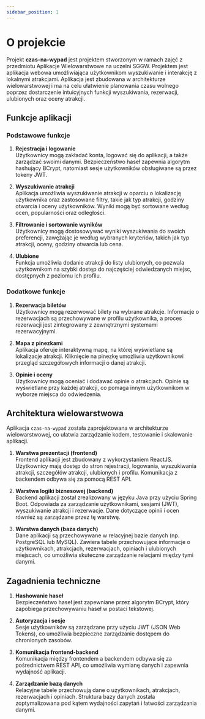 ```yaml
---
sidebar_position: 1
---
```

# O projekcie

Projekt **czas-na-wypad** jest projektem stworzonym w ramach zajęć z przedmiotu Aplikacje Wielowarstwowe na uczelni SGGW. Projektem jest aplikacja webowa umożliwiająca użytkownikom wyszukiwanie i interakcję z lokalnymi atrakcjami. Aplikacja jest zbudowana w architekturze wielowarstwowej i ma na celu ułatwienie planowania czasu wolnego poprzez dostarczenie intuicyjnych funkcji wyszukiwania, rezerwacji, ulubionych oraz oceny atrakcji.

## Funkcje aplikacji

### Podstawowe funkcje

1. **Rejestracja i logowanie**  
   Użytkownicy mogą zakładać konta, logować się do aplikacji, a także zarządzać swoimi danymi. Bezpieczeństwo haseł zapewnia algorytm hashujący BCrypt, natomiast sesje użytkowników obsługiwane są przez tokeny JWT.

2. **Wyszukiwanie atrakcji**  
   Aplikacja umożliwia wyszukiwanie atrakcji w oparciu o lokalizację użytkownika oraz zastosowane filtry, takie jak typ atrakcji, godziny otwarcia i oceny użytkowników. Wyniki mogą być sortowane według ocen, popularności oraz odległości.

3. **Filtrowanie i sortowanie wyników**  
   Użytkownicy mogą dostosowywać wyniki wyszukiwania do swoich preferencji, zawężając je według wybranych kryteriów, takich jak typ atrakcji, oceny, godziny otwarcia lub cena.

4. **Ulubione**  
   Funkcja umożliwia dodanie atrakcji do listy ulubionych, co pozwala użytkownikom na szybki dostęp do najczęściej odwiedzanych miejsc, dostępnych z poziomu ich profilu.

### Dodatkowe funkcje

1. **Rezerwacja biletów**  
   Użytkownicy mogą rezerwować bilety na wybrane atrakcje. Informacje o rezerwacjach są przechowywane w profilu użytkownika, a proces rezerwacji jest zintegrowany z zewnętrznymi systemami rezerwacyjnymi.

2. **Mapa z pinezkami**  
   Aplikacja oferuje interaktywną mapę, na której wyświetlane są lokalizacje atrakcji. Kliknięcie na pinezkę umożliwia użytkownikowi przegląd szczegółowych informacji o danej atrakcji.

3. **Opinie i oceny**  
   Użytkownicy mogą oceniać i dodawać opinie o atrakcjach. Opinie są wyświetlane przy każdej atrakcji, co pomaga innym użytkownikom w wyborze miejsca do odwiedzenia.

## Architektura wielowarstwowa

Aplikacja `czas-na-wypad` została zaprojektowana w architekturze wielowarstwowej, co ułatwia zarządzanie kodem, testowanie i skalowanie aplikacji.

1. **Warstwa prezentacji (frontend)**  
   Frontend aplikacji jest zbudowany z wykorzystaniem ReactJS. Użytkownicy mają dostęp do stron rejestracji, logowania, wyszukiwania atrakcji, szczegółów atrakcji, ulubionych i profilu. Komunikacja z backendem odbywa się za pomocą REST API.

2. **Warstwa logiki biznesowej (backend)**  
   Backend aplikacji został zrealizowany w języku Java przy użyciu Spring Boot. Odpowiada za zarządzanie użytkownikami, sesjami (JWT), wyszukiwanie atrakcji i rezerwacje. Dane dotyczące opinii i ocen również są zarządzane przez tę warstwę.

3. **Warstwa danych (baza danych)**  
   Dane aplikacji są przechowywane w relacyjnej bazie danych (np. PostgreSQL lub MySQL). Zawiera tabele przechowujące informacje o użytkownikach, atrakcjach, rezerwacjach, opiniach i ulubionych miejscach, co umożliwia skuteczne zarządzanie relacjami między tymi danymi.

## Zagadnienia techniczne

1. **Hashowanie haseł**  
   Bezpieczeństwo haseł jest zapewniane przez algorytm BCrypt, który zapobiega przechowywaniu haseł w postaci tekstowej.

2. **Autoryzacja i sesje**  
   Sesje użytkowników są zarządzane przy użyciu JWT (JSON Web Tokens), co umożliwia bezpieczne zarządzanie dostępem do chronionych zasobów.

3. **Komunikacja frontend-backend**  
   Komunikacja między frontendem a backendem odbywa się za pośrednictwem REST API, co umożliwia wymianę danych i zapewnia wydajność aplikacji.

4. **Zarządzanie bazą danych**  
   Relacyjne tabele przechowują dane o użytkownikach, atrakcjach, rezerwacjach i opiniach. Struktura bazy danych została zoptymalizowana pod kątem wydajności zapytań i łatwości zarządzania danymi.
